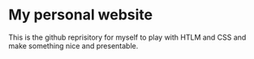 # My personal website

This is the github reprisitory for myself to play with HTLM and CSS and make something nice and presentable.
